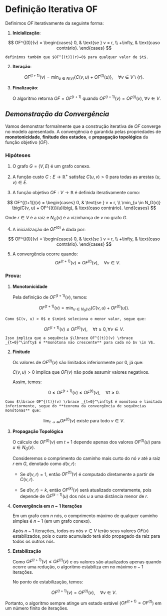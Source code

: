# Definição Iterativa OF

Definimos $OF$ iterativamente da seguinte forma:

1. **Inicialização**:

$$
OF^{(0)}(v) =
\begin{cases}
0, & \text{se } v = r, \\
+\infty, & \text{caso contrário}.
\end{cases}
$$

    definimos também que $OF^{(t)}(r)=0$ para qualquer valor de $t$.

2. **Iteração**:

$$
OF^{(t+1)}(v) = \min_{u \in N(v)} \big\{ C(v, u) + OF^{(t)}(u) \big\}, \quad \forall v \in V\setminus\lbrace r \rbrace.
$$

3. **Finalização**:

    O algoritmo retorna $OF=OF^{(t+1)}$ quando $OF^{(t+1)}(v) = OF^{(t)}(v)$, $\forall v \in V$.

## *Demonstração da Convergência*

Vamos demonstrar formalmente que a construção iterativa de $OF$ converge no modelo apresentado. A convergência é garantida pelas propriedades de **monotonicidade**, **finitude dos estados**, e **propagação topológica** da função objetivo ($OF$).

### Hipóteses

1. O grafo $G = (V, E)$ é um grafo conexo.

2. A função custo $C: E \to \mathbb{R}^+$ satisfaz $C(u, v) > 0$ para todas as arestas $(u, v) \in E$.

3. A função objetivo $OF: V \to \mathbb{R}$ é definida iterativamente como:

$$
OF^{(t+1)}(v) =
\begin{cases}
0, & \text{se } v = r, \\
\min_{u \in N_G(v)} \big(C(v, u) + OF^{(t)}(u)\big), & \text{caso contrário}.
\end{cases}
$$

Onde $r \in V$ é a raiz e $N_G(v)$ é a vizinhança de $v$ no grafo $G$.

4. A inicialização de $OF^{(0)}$ é dada por:

$$
OF^{(0)}(v) =
\begin{cases}
0, & \text{se } v = r, \\
+\infty, & \text{caso contrário}.
\end{cases}
$$

5. A convergência ocorre quando:
$$
OF^{(t+1)}(v) = OF^{(t)}(v), \quad \forall v \in V.
$$

### Prova:

1. **Monotonicidade**

    Pela definição de $OF^{(t+1)}(v)$, temos:

$$
OF^{(t+1)}(v) = \min_{u \in N_G(v)} \big(C(v, u) + OF^{(t)}(u)\big).
$$

    Como $C(v, u) > 0$ e $\min$ seleciona o menor valor, segue que:

$$
OF^{(t+1)}(v) \leq OF^{(t)}(v), \quad \forall t \geq 0, \forall v \in V.
$$

    Isso implica que a sequência $\lbrace OF^{(t)}(v) \rbrace _{t=0}^\infty$ é **monótona não crescente** para cada nó $v \in V$.

2. **Finitude**

    Os valores de $OF^{(t)}(v)$ são limitados inferiormente por $0$, já que:

    $C(v, u) > 0$ implica que $OF(v)$ não pode assumir valores negativos.

    Assim, temos:

$$
0 \leq OF^{(t+1)}(v) \leq OF^{(t)}(v), \quad \forall t \geq 0.
$$

    Como $\lbrace OF^{(t)}(v) \rbrace _{t=0}^\infty$ é monótona e limitada inferiormente, segue do **teorema da convergência de sequências monótonas** que:

$$
\lim_{t \to \infty} OF^{(t)}(v) \text{ existe para todo } v \in V.
$$

3. **Propagação Topológica**

    O cálculo de $OF^{(t)}(v)$ em $t+1$ depende apenas dos valores $OF^{(t)}(u)$ para $u \in N_G(v)$.

    Consideremos o comprimento do caminho mais curto do nó $v$ até a raiz $r$ em $G$, denotado como $d(v, r)$:

    - Se $d(v, r) = 1$, então $OF^{(1)}(v)$ é computado diretamente a partir de $C(v, r)$.

    - Se $d(v, r) = k$, então $OF^{(k)}(v)$ será atualizado corretamente, pois depende de $OF^{(k-1)}(u)$ dos nós $u$ a uma distância menor de $r$.

4. **Convergência em $n - 1$ Iterações**

    Em um grafo com $n$ nós, o comprimento máximo de qualquer caminho simples é $n - 1$ (em um grafo conexo).

    Após $n - 1$ iterações, todos os nós $v \in V$ terão seus valores $OF(v)$ estabilizados, pois o custo acumulado terá sido propagado da raiz para todos os outros nós.

5. **Estabilização**

    Como $OF^{(t+1)}(v) \leq OF^{(t)}(v)$ e os valores são atualizados apenas quando ocorre uma redução, o algoritmo estabiliza em no máximo $n - 1$ iterações.

    No ponto de estabilização, temos:

$$
OF^{(t+1)}(v) = OF^{(t)}(v), \quad \forall v \in V.
$$

Portanto, o algoritmo sempre atinge um estado estável ($OF^{(t+1)} = OF^{(t)}$) em um número finito de iterações.